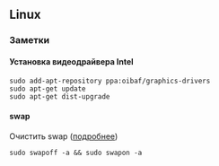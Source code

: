 ## Linux

### Заметки

#### Установка видеодрайвера Intel
```
sudo add-apt-repository ppa:oibaf/graphics-drivers
sudo apt-get update
sudo apt-get dist-upgrade
```

#### swap

Очистить swap ([подробнее](http://igorka.com.ua/2010-09-14/ochistka-swap-pamyati-v-ubuntu-i-parametr-swappiness/))
```
sudo swapoff -a && sudo swapon -a
```

